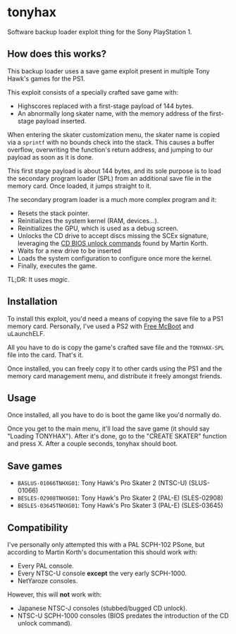 
tonyhax
=======

Software backup loader exploit thing for the Sony PlayStation 1.

How does this works?
--------------------

This backup loader uses a save game exploit present in multiple Tony Hawk's games for the PS1.

This exploit consists of a specially crafted save game with:

 - Highscores replaced with a first-stage payload of 144 bytes.
 - An abnormally long skater name, with the memory address of the first-stage payload inserted.

When entering the skater customization menu, the skater name is copied via a `sprintf` with no bounds check into the stack. This causes a buffer overflow, overwriting the function's return address, and jumping to our payload as soon as it is done.

This first stage payload is about 144 bytes, and its sole purpose is to load the secondary program loader (SPL) from an additional save file in the memory card. Once loaded, it jumps straight to it.

The secondary program loader is a much more complex program and it:

 - Resets the stack pointer.
 - Reinitializes the system kernel (RAM, devices...).
 - Reinitializes the GPU, which is used as a debug screen.
 - Unlocks the CD drive to accept discs missing the SCEx signature, leveraging the [CD BIOS unlock commands](https://problemkaputt.de/psx-spx.htm#cdromsecretunlockcommands) found by Martin Korth.
 - Waits for a new drive to be inserted
 - Loads the system configuration to configure once more the kernel.
 - Finally, executes the game.

TL;DR: It uses _magic_.

Installation
------------

To install this exploit, you'd need a means of copying the save file to a PS1 memory card. Personally, I've used a PS2 with [Free McBoot](https://www.ps2-home.com/forum/viewtopic.php?t=1248) and uLaunchELF.

All you have to do is copy the game's crafted save file and the `TONYHAX-SPL` file into the card. That's it.

Once installed, you can freely copy it to other cards using the PS1 and the memory card management menu, and distribute it freely amongst friends.

Usage
-----

Once installed, all you have to do is boot the game like you'd normally do.

Once you get to the main menu, it'll load the save game (it should say "Loading TONYHAX"). After it's done, go to the "CREATE SKATER" function and press X. After a couple seconds, tonyhax should boot.

Save games
----------

 * `BASLUS-01066TNHXG01`: Tony Hawk's Pro Skater 2 (NTSC-U) (SLUS-01066)
 * `BESLES-02908TNHXG01`: Tony Hawk's Pro Skater 2 (PAL-E) (SLES-02908)
 * `BESLES-03645TNHXG01`: Tony Hawk's Pro Skater 3 (PAL-E) (SLES-03645)

Compatibility
-------------

I've personally only attempted this with a PAL SCPH-102 PSone, but according to Martin Korth's documentation this should work with:

 * Every PAL console.
 * Every NTSC-U console **except** the very early SCPH-1000.
 * NetYaroze consoles.

However, this will **not** work with:

 * Japanese NTSC-J consoles (stubbed/bugged CD unlock).
 * NTSC-U SCPH-1000 consoles (BIOS predates the introduction of the CD unlock command).
